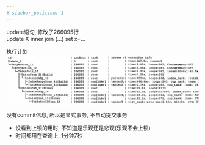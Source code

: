 ```yaml
---
# sidebar_position: 1
---
```

update语句, 修改了266095行  
update X inner join (...)  set x=...  

执行计划  
![insert案例](./img/update显式事务.jpg)

没有commit信息, 所以是显式事务, 不自动提交事务 
-   没看到上锁的用时, 不知道是乐观还是悲观(乐观不会上锁)
-   时间都用在查询上, 1分钟7秒




















